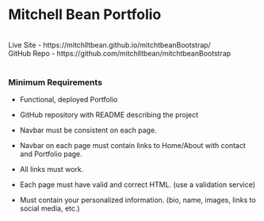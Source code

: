 # Mitchell Bean Portfolio
<br>
Live Site - https://mitchlltbean.github.io/mitchtbeanBootstrap/
<br>
GitHub Repo - https://github.com/mitchlltbean/mitchtbeanBootstrap

<br>
<br>




### Minimum Requirements

* Functional, deployed Portfolio
    <!-- Deplyed website using github -->

* GitHub repository with README describing the project
    <!-- This current document -->

* Navbar must be consistent on each page.
    <!-- for version control i complete my index page with working nav links and tags. Then copied nav bar code to portfolio and contact pages. Checking all pages were link to one another and visibly the same. -->
    

* Navbar on each page must contain links to Home/About with contact and Portfolio page.
    <!-- following deplyment i viewed the website from the web to ensure links -->


* All links must work.
    <!-- following deplyment i viewed the website from the web to ensure links -->
    <!-- this include the defined target for the links to open -->


* Each page must have valid and correct HTML. (use a validation service)
    <!-- used https://validator.w3.org/ for validation of  -->

* Must contain your personalized information. (bio, name, images, links to social media, etc.)
    <!-- this one was a harder one for me actually i have not been on social media or have my picture on the web as much as possible over the last 10 years, i am going to be making an efffort now to restablish an online workspace presence for the first time -->



